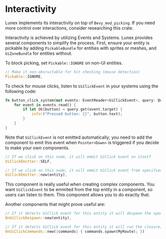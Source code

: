 # Interactivity

Lunex implements its interactivity on top of `Bevy_mod_picking`. If you need more control over interactions, consider researching this crate.

Interactivity is achieved by utilizing Events and Systems. Lunex provides several components to simplify the process. First, ensure your entity is pickable by adding `PickableBundle` for entities with sprites or meshes, and `UiZoneBundle` for entities without.

To block picking, set `Pickable::IGNORE` on non-UI entities.
```rust
// Make it non-obsructable for hit checking (mouse detection)
Pickable::IGNORE,
```

To check for mouse clicks, listen to `UiClickEvent` in your systems using the following code:
```rust
fn button_click_system(mut events: EventReader<UiClickEvent>, query: Query<&CustomButton>) {
    for event in events.read() {
        if let Ok(button) = query.get(event.target) {
            info!("Pressed button: {}", button.text);
        }
    }
}
```

Note that `UiClickEvent` is not emitted automatically; you need to add the component to emit this event when `Pointer<Down>` is triggered if you decide to make your own components.
```rust
// If we click on this node, it will emmit UiClick event on itself
UiClickEmitter::SELF,

// If we click on this node, it will emmit UiClick event from specified entity
UiClickEmitter::new(entity),
```

This component is really useful when creating complex components. You want `UiClickEvent` to be emmited from the top entity in a component, so users can listen to them. This component allows you to do exactly that.


Another components that might prove useful are:
```rust
// If it detects UiClick event for this entity it will despawn the specified entity, great for despawning routes
OnUiClickDespawn::new(entity),

// If it detects UiClick event for this entity it will run the closure, great for spawning routes
OnUiClickCommands::new(|commands| { commands.spawn(MyRoute); })
```